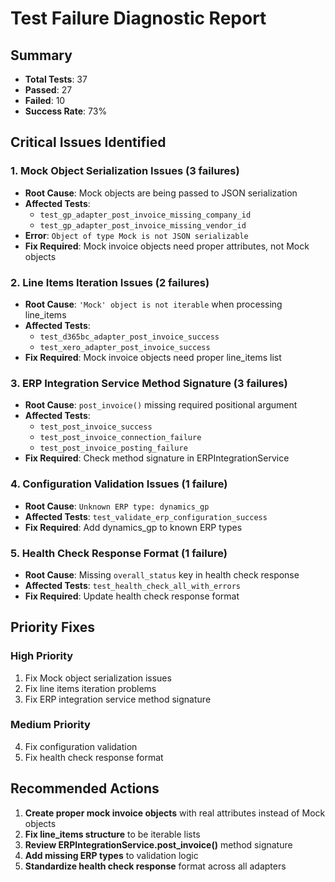 # Test Failure Diagnostic Report

## Summary
- **Total Tests**: 37
- **Passed**: 27
- **Failed**: 10
- **Success Rate**: 73%

## Critical Issues Identified

### 1. **Mock Object Serialization Issues** (3 failures)
- **Root Cause**: Mock objects are being passed to JSON serialization
- **Affected Tests**: 
  - `test_gp_adapter_post_invoice_missing_company_id`
  - `test_gp_adapter_post_invoice_missing_vendor_id`
- **Error**: `Object of type Mock is not JSON serializable`
- **Fix Required**: Mock invoice objects need proper attributes, not Mock objects

### 2. **Line Items Iteration Issues** (2 failures)
- **Root Cause**: `'Mock' object is not iterable` when processing line_items
- **Affected Tests**:
  - `test_d365bc_adapter_post_invoice_success`
  - `test_xero_adapter_post_invoice_success`
- **Fix Required**: Mock invoice objects need proper line_items list

### 3. **ERP Integration Service Method Signature** (3 failures)
- **Root Cause**: `post_invoice()` missing required positional argument
- **Affected Tests**:
  - `test_post_invoice_success`
  - `test_post_invoice_connection_failure`
  - `test_post_invoice_posting_failure`
- **Fix Required**: Check method signature in ERPIntegrationService

### 4. **Configuration Validation Issues** (1 failure)
- **Root Cause**: `Unknown ERP type: dynamics_gp`
- **Affected Tests**: `test_validate_erp_configuration_success`
- **Fix Required**: Add dynamics_gp to known ERP types

### 5. **Health Check Response Format** (1 failure)
- **Root Cause**: Missing `overall_status` key in health check response
- **Affected Tests**: `test_health_check_all_with_errors`
- **Fix Required**: Update health check response format

## Priority Fixes

### High Priority
1. Fix Mock object serialization issues
2. Fix line items iteration problems
3. Fix ERP integration service method signature

### Medium Priority
4. Fix configuration validation
5. Fix health check response format

## Recommended Actions

1. **Create proper mock invoice objects** with real attributes instead of Mock objects
2. **Fix line_items structure** to be iterable lists
3. **Review ERPIntegrationService.post_invoice()** method signature
4. **Add missing ERP types** to validation logic
5. **Standardize health check response** format across all adapters
